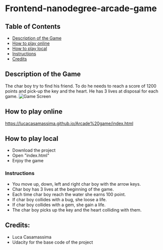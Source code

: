 Frontend-nanodegree-arcade-game
===============================

## Table of Contents

* [Description of the Game](#description-of-the-Game)
* [How to play online](#how-to-play-online)
* [How to play local](#how-to-play-local)
* [Instructions](#instructions)
* [Credits](#credits)


## Description of the Game

The char boy try to find his friend. To do he needs to reach a score of 1200 points and pick-up the key and the heart. He has 3 lives at disposal for each game.
![Game Screen](img/screen.png "screen")

## How to play online

https://lucacasamassima.github.io/Arcade%20game/index.html

## How to play local 

* Download the project
* Open "index.html"
* Enjoy the game

### Instructions

* You move up, down, left and right char boy with the arrow keys.
* Char boy has 3 lives at the beginning of the game.
* Each time char boy reach the water she earns 100 point.
* If char boy collides with a bug, she loose a life.
* If char boy collides with a gem, she gain a life.
* The char boy picks up the key and the heart colliding with them.

## Credits:

* Luca Casamassima
* Udacity for the base code of the project
